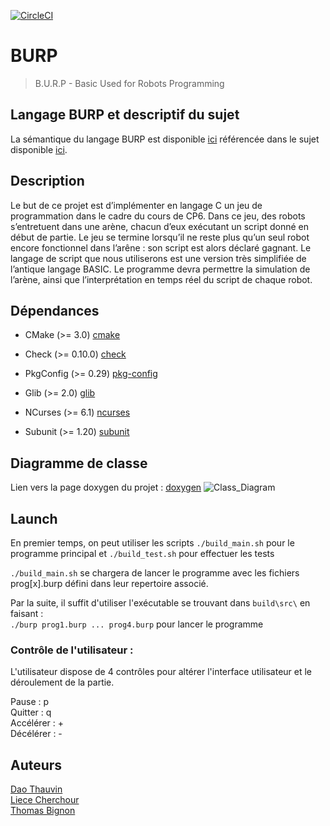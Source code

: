 [![CircleCI](https://circleci.com/gh/daothauvin/burp.svg?style=shield&circle-token=f74b04aaa5d2902abc5866058190ef1484703670)](https://app.circleci.com/pipelines/github/daothauvin/burp?branch=master)
# BURP

> B.U.R.P - Basic Used for Robots Programming

## Langage BURP et descriptif du sujet

La sémantique du langage BURP est disponible [ici](docs/grammar/diagram.xhtml) référencée dans le sujet disponible [ici](docs/sujet_1.0.pdf).

## Description

Le but de ce projet est d’implémenter en langage C un jeu de programmation dans le cadre du cours de CP6. Dans ce jeu, des robots s’entretuent dans une arène, chacun d’eux exécutant un script donné en début de partie. Le jeu se termine lorsqu’il ne reste plus qu’un seul robot encore fonctionnel dans l’arêne : son script est alors déclaré gagnant. Le langage de script que nous utiliserons est une version très simplifiée de l’antique langage BASIC. Le programme devra permettre la simulation de l’arène, ainsi que l’interprétation en temps réel du script de chaque robot.

## Dépendances

* CMake (>= 3.0) [cmake](https://cmake.org/)

* Check (>= 0.10.0) [check](https://libcheck.github.io/check/)

* PkgConfig (>= 0.29) [pkg-config](https://www.freedesktop.org/wiki/Software/pkg-config/)

* Glib (>= 2.0) [glib](https://github.com/GNOME/glib)

* NCurses (>= 6.1) [ncurses](https://invisible-island.net/ncurses/ncurses.html)

* Subunit (>= 1.20) [subunit](https://packages.ubuntu.com/xenial/libsubunit-dev)


## Diagramme de classe

Lien vers la page doxygen du projet : [doxygen](docs/doxygen/html/index.html)
![Class_Diagram](https://daothauvin.github.io/burp/html/main_8c__incl.png)

## Launch

En premier temps, on peut utiliser les scripts `./build_main.sh` pour le programme principal
et `./build_test.sh` pour effectuer les tests

`./build_main.sh` se chargera de lancer le programme avec les fichiers prog[x].burp défini dans leur 
repertoire associé.

Par la suite, il suffit d'utiliser l'exécutable se trouvant dans `build\src\` en faisant :  
`./burp prog1.burp ... prog4.burp` pour lancer le programme

### Contrôle de l'utilisateur : 

L'utilisateur dispose de 4 contrôles pour altérer l'interface utilisateur et le déroulement de la partie.

Pause : p  
Quitter : q  
Accélérer : +  
Décélérer : -  

## Auteurs

[Dao Thauvin](https://github.com/daothauvin)  
[Liece Cherchour](https://github.com/LieceC)  
[Thomas Bignon](https://github.com/totocptbgn)  
